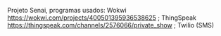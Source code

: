 Projeto Senai, programas usados: Wokwi https://wokwi.com/projects/400501395936538625 ; ThingSpeak https://thingspeak.com/channels/2576066/private_show ; Twilio (SMS)
